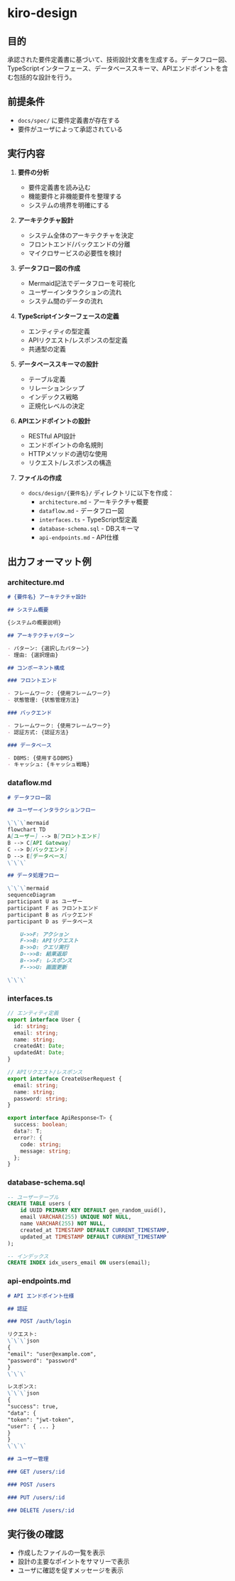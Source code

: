 # kiro-design

## 目的

承認された要件定義書に基づいて、技術設計文書を生成する。データフロー図、TypeScriptインターフェース、データベーススキーマ、APIエンドポイントを含む包括的な設計を行う。

## 前提条件

- `docs/spec/` に要件定義書が存在する
- 要件がユーザによって承認されている

## 実行内容

1. **要件の分析**
   - 要件定義書を読み込む
   - 機能要件と非機能要件を整理する
   - システムの境界を明確にする

2. **アーキテクチャ設計**
   - システム全体のアーキテクチャを決定
   - フロントエンド/バックエンドの分離
   - マイクロサービスの必要性を検討

3. **データフロー図の作成**
   - Mermaid記法でデータフローを可視化
   - ユーザーインタラクションの流れ
   - システム間のデータの流れ

4. **TypeScriptインターフェースの定義**
   - エンティティの型定義
   - APIリクエスト/レスポンスの型定義
   - 共通型の定義

5. **データベーススキーマの設計**
   - テーブル定義
   - リレーションシップ
   - インデックス戦略
   - 正規化レベルの決定

6. **APIエンドポイントの設計**
   - RESTful API設計
   - エンドポイントの命名規則
   - HTTPメソッドの適切な使用
   - リクエスト/レスポンスの構造

7. **ファイルの作成**
   - `docs/design/{要件名}/` ディレクトリに以下を作成：
     - `architecture.md` - アーキテクチャ概要
     - `dataflow.md` - データフロー図
     - `interfaces.ts` - TypeScript型定義
     - `database-schema.sql` - DBスキーマ
     - `api-endpoints.md` - API仕様

## 出力フォーマット例

### architecture.md

```markdown
# {要件名} アーキテクチャ設計

## システム概要

{システムの概要説明}

## アーキテクチャパターン

- パターン: {選択したパターン}
- 理由: {選択理由}

## コンポーネント構成

### フロントエンド

- フレームワーク: {使用フレームワーク}
- 状態管理: {状態管理方法}

### バックエンド

- フレームワーク: {使用フレームワーク}
- 認証方式: {認証方法}

### データベース

- DBMS: {使用するDBMS}
- キャッシュ: {キャッシュ戦略}
```

### dataflow.md

```markdown
# データフロー図

## ユーザーインタラクションフロー

\`\`\`mermaid
flowchart TD
A[ユーザー] --> B[フロントエンド]
B --> C[API Gateway]
C --> D[バックエンド]
D --> E[データベース]
\`\`\`

## データ処理フロー

\`\`\`mermaid
sequenceDiagram
participant U as ユーザー
participant F as フロントエンド
participant B as バックエンド
participant D as データベース

    U->>F: アクション
    F->>B: APIリクエスト
    B->>D: クエリ実行
    D-->>B: 結果返却
    B-->>F: レスポンス
    F-->>U: 画面更新

\`\`\`
```

### interfaces.ts

```typescript
// エンティティ定義
export interface User {
  id: string;
  email: string;
  name: string;
  createdAt: Date;
  updatedAt: Date;
}

// APIリクエスト/レスポンス
export interface CreateUserRequest {
  email: string;
  name: string;
  password: string;
}

export interface ApiResponse<T> {
  success: boolean;
  data?: T;
  error?: {
    code: string;
    message: string;
  };
}
```

### database-schema.sql

```sql
-- ユーザーテーブル
CREATE TABLE users (
    id UUID PRIMARY KEY DEFAULT gen_random_uuid(),
    email VARCHAR(255) UNIQUE NOT NULL,
    name VARCHAR(255) NOT NULL,
    created_at TIMESTAMP DEFAULT CURRENT_TIMESTAMP,
    updated_at TIMESTAMP DEFAULT CURRENT_TIMESTAMP
);

-- インデックス
CREATE INDEX idx_users_email ON users(email);
```

### api-endpoints.md

```markdown
# API エンドポイント仕様

## 認証

### POST /auth/login

リクエスト:
\`\`\`json
{
"email": "user@example.com",
"password": "password"
}
\`\`\`

レスポンス:
\`\`\`json
{
"success": true,
"data": {
"token": "jwt-token",
"user": { ... }
}
}
\`\`\`

## ユーザー管理

### GET /users/:id

### POST /users

### PUT /users/:id

### DELETE /users/:id
```

## 実行後の確認

- 作成したファイルの一覧を表示
- 設計の主要なポイントをサマリーで表示
- ユーザに確認を促すメッセージを表示
